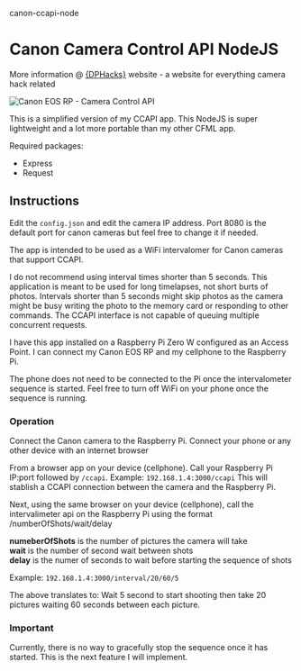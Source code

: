 canon-ccapi-node
# Canon Camera Control API NodeJS

More information @ [{DPHacks}](https://dphacks.com/how-to-canon-camera-control-api-ccapi/) website - a website for everything camera hack related

![Canon EOS RP - Camera Control API](https://i0.wp.com/dphacks.com/wp-content/uploads/2019/04/Canon-CCAPI-EOS-RP_1.jpg?resize=768%2C512&ssl=1 "Canon EOS RP - CCAPI")

This is a simplified version of my CCAPI app. This NodeJS is super lightweight and a lot more portable than my other CFML app.

Required packages:
- Express
- Request

## Instructions

Edit the ```config.json``` and edit the camera IP address. Port 8080 is the default port for canon cameras but feel free to change it if needed.

The app is intended to be used as a WiFi intervalomer for Canon cameras that support CCAPI.

I do not recommend using interval times shorter than 5 seconds. This application is meant to be used for long timelapses, not short burts of photos. Intervals shorter than 5 seconds might skip photos as the camera might be busy writing the photo to the memory card or responding to other commands. The CCAPI interface is not capable of queuing multiple concurrent requests.

I have this app installed on a Raspberry Pi Zero W configured as an Access Point. I can connect my Canon EOS RP and my cellphone to the Raspberry Pi.

The phone does not need to be connected to the Pi once the intervalometer sequence is started. Feel free to turn off WiFi on your phone once the sequence is running.

### Operation

Connect the Canon camera to the Raspberry Pi.
Connect your phone or any other device with an internet browser

From a browser app on your device (cellphone). Call your Raspberry Pi IP:port followed by ```/ccapi```. Example:
```192.168.1.4:3000/ccapi```
This will stablish a CCAPI connection between the camera and the Raspberry Pi.

Next, using the same browser on your device (cellphone), call the intervalimeter api on the Raspberry Pi using the format /numberOfShots/wait/delay

**numeberOfShots** is the number of pictures the camera will take\
**wait** is the number of second wait between shots\
**delay** is the numer of seconds to wait before starting the sequence of shots

Example:
```192.168.1.4:3000/interval/20/60/5```

The above translates to: Wait 5 second to start shooting then take 20 pictures waiting 60 seconds between each picture.

### Important
Currently, there is no way to gracefully stop the sequence once it has started. This is the next feature I will implement.
